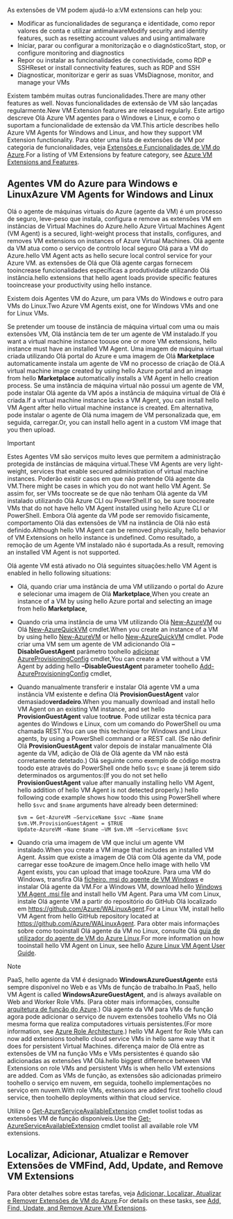 

<span data-ttu-id="33f23-101">As extensões de VM podem ajudá-lo a:</span><span class="sxs-lookup"><span data-stu-id="33f23-101">VM extensions can help you:</span></span>

* <span data-ttu-id="33f23-102">Modificar as funcionalidades de segurança e identidade, como repor valores de conta e utilizar antimalware</span><span class="sxs-lookup"><span data-stu-id="33f23-102">Modify security and identity features, such as resetting account values and using antimalware</span></span>
* <span data-ttu-id="33f23-103">Iniciar, parar ou configurar a monitorização e o diagnóstico</span><span class="sxs-lookup"><span data-stu-id="33f23-103">Start, stop, or configure monitoring and diagnostics</span></span>
* <span data-ttu-id="33f23-104">Repor ou instalar as funcionalidades de conectividade, como RDP e SSH</span><span class="sxs-lookup"><span data-stu-id="33f23-104">Reset or install connectivity features, such as RDP and SSH</span></span>
* <span data-ttu-id="33f23-105">Diagnosticar, monitorizar e gerir as suas VMs</span><span class="sxs-lookup"><span data-stu-id="33f23-105">Diagnose, monitor, and manage your VMs</span></span>

<span data-ttu-id="33f23-106">Existem também muitas outras funcionalidades.</span><span class="sxs-lookup"><span data-stu-id="33f23-106">There are many other features as well.</span></span> <span data-ttu-id="33f23-107">Novas funcionalidades de extensão de VM são lançadas regularmente.</span><span class="sxs-lookup"><span data-stu-id="33f23-107">New VM Extension features are released regularly.</span></span> <span data-ttu-id="33f23-108">Este artigo descreve Olá Azure VM agentes para o Windows e Linux, e como o suportam a funcionalidade de extensão da VM.</span><span class="sxs-lookup"><span data-stu-id="33f23-108">This article describes hello Azure VM Agents for Windows and Linux, and how they support VM Extension functionality.</span></span> <span data-ttu-id="33f23-109">Para obter uma lista de extensões de VM por categoria de funcionalidades, veja [Extensões e Funcionalidades de VM do Azure](../articles/virtual-machines/windows/extensions-features.md?toc=%2fazure%2fvirtual-machines%2fwindows%2ftoc.json).</span><span class="sxs-lookup"><span data-stu-id="33f23-109">For a listing of VM Extensions by feature category, see [Azure VM Extensions and Features](../articles/virtual-machines/windows/extensions-features.md?toc=%2fazure%2fvirtual-machines%2fwindows%2ftoc.json).</span></span>

## <a name="azure-vm-agents-for-windows-and-linux"></a><span data-ttu-id="33f23-110">Agentes VM do Azure para Windows e Linux</span><span class="sxs-lookup"><span data-stu-id="33f23-110">Azure VM Agents for Windows and Linux</span></span>
<span data-ttu-id="33f23-111">Olá o agente de máquinas virtuais do Azure (agente da VM) é um processo de seguro, leve-peso que instala, configura e remove as extensões VM em instâncias de Virtual Machines do Azure.</span><span class="sxs-lookup"><span data-stu-id="33f23-111">hello Azure Virtual Machines Agent (VM Agent) is a secured, light-weight process that installs, configures, and removes VM extensions on instances of Azure Virtual Machines.</span></span> <span data-ttu-id="33f23-112">Olá agente da VM atua como o serviço de controlo local seguro Olá para a VM do Azure.</span><span class="sxs-lookup"><span data-stu-id="33f23-112">hello VM Agent acts as hello secure local control service for your Azure VM.</span></span> <span data-ttu-id="33f23-113">as extensões de Olá que Olá agente cargas fornecem tooincrease funcionalidades específicas a produtividade utilizando Olá instância.</span><span class="sxs-lookup"><span data-stu-id="33f23-113">hello extensions that hello agent loads provide specific features tooincrease your productivity using hello instance.</span></span>

<span data-ttu-id="33f23-114">Existem dois Agentes VM do Azure, um para VMs do Windows e outro para VMs do Linux.</span><span class="sxs-lookup"><span data-stu-id="33f23-114">Two Azure VM Agents exist, one for Windows VMs and one for Linux VMs.</span></span>

<span data-ttu-id="33f23-115">Se pretender um toouse de instância de máquina virtual com uma ou mais extensões VM, Olá instância tem de ter um agente de VM instalado.</span><span class="sxs-lookup"><span data-stu-id="33f23-115">If you want a virtual machine instance toouse one or more VM extensions, hello instance must have an installed VM Agent.</span></span> <span data-ttu-id="33f23-116">Uma imagem de máquina virtual criada utilizando Olá portal do Azure e uma imagem de Olá **Marketplace** automaticamente instala um agente de VM no processo de criação de Olá.</span><span class="sxs-lookup"><span data-stu-id="33f23-116">A virtual machine image created by using hello Azure portal and an image from hello **Marketplace** automatically installs a VM Agent in hello creation process.</span></span> <span data-ttu-id="33f23-117">Se uma instância de máquina virtual não possui um agente de VM, pode instalar Olá agente da VM após a instância de máquina virtual de Olá é criada.</span><span class="sxs-lookup"><span data-stu-id="33f23-117">If a virtual machine instance lacks a VM Agent, you can install hello VM Agent after hello virtual machine instance is created.</span></span> <span data-ttu-id="33f23-118">Em alternativa, pode instalar o agente de Olá numa imagem de VM personalizada que, em seguida, carregar.</span><span class="sxs-lookup"><span data-stu-id="33f23-118">Or, you can install hello agent in a custom VM image that you then upload.</span></span>

> [!IMPORTANT]
> <span data-ttu-id="33f23-119">Estes Agentes VM são serviços muito leves que permitem a administração protegida de instâncias de máquina virtual.</span><span class="sxs-lookup"><span data-stu-id="33f23-119">These VM Agents are very light-weight, services that enable secured administration of virtual machine instances.</span></span> <span data-ttu-id="33f23-120">Poderão existir casos em que não pretende Olá agente da VM.</span><span class="sxs-lookup"><span data-stu-id="33f23-120">There might be cases in which you do not want hello VM Agent.</span></span> <span data-ttu-id="33f23-121">Se assim for, ser VMs toocreate se de que não tenham Olá agente da VM instalado utilizando Olá Azure CLI ou PowerShell.</span><span class="sxs-lookup"><span data-stu-id="33f23-121">If so, be sure toocreate VMs that do not have hello VM Agent installed using hello Azure CLI or PowerShell.</span></span> <span data-ttu-id="33f23-122">Embora Olá agente da VM pode ser removido fisicamente, comportamento Olá das extensões de VM na instância de Olá não está definido.</span><span class="sxs-lookup"><span data-stu-id="33f23-122">Although hello VM Agent can be removed physically, hello behavior of VM Extensions on hello instance is undefined.</span></span> <span data-ttu-id="33f23-123">Como resultado, a remoção de um Agente VM instalado não é suportada.</span><span class="sxs-lookup"><span data-stu-id="33f23-123">As a result, removing an installed VM Agent is not supported.</span></span>
>

<span data-ttu-id="33f23-124">Olá agente VM está ativado no Olá seguintes situações:</span><span class="sxs-lookup"><span data-stu-id="33f23-124">hello VM Agent is enabled in hello following situations:</span></span>

* <span data-ttu-id="33f23-125">Olá, quando criar uma instância de uma VM utilizando o portal do Azure e selecionar uma imagem de Olá **Marketplace**,</span><span class="sxs-lookup"><span data-stu-id="33f23-125">When you create an instance of a VM by using hello Azure portal and selecting an image from hello **Marketplace**,</span></span>
* <span data-ttu-id="33f23-126">Quando cria uma instância de uma VM utilizando Olá [New-AzureVM](https://msdn.microsoft.com/library/azure/dn495254.aspx) ou Olá [New-AzureQuickVM](https://msdn.microsoft.com/library/azure/dn495183.aspx) cmdlet.</span><span class="sxs-lookup"><span data-stu-id="33f23-126">When you create an instance of a VM by using hello [New-AzureVM](https://msdn.microsoft.com/library/azure/dn495254.aspx) or hello [New-AzureQuickVM](https://msdn.microsoft.com/library/azure/dn495183.aspx) cmdlet.</span></span> <span data-ttu-id="33f23-127">Pode criar uma VM sem um agente de VM adicionando Olá **– DisableGuestAgent** parâmetro toohello [adicionar AzureProvisioningConfig](https://msdn.microsoft.com/library/azure/dn495299.aspx) cmdlet,</span><span class="sxs-lookup"><span data-stu-id="33f23-127">You can create a VM without a VM Agent by adding hello **–DisableGuestAgent** parameter toohello [Add-AzureProvisioningConfig](https://msdn.microsoft.com/library/azure/dn495299.aspx) cmdlet,</span></span>

* <span data-ttu-id="33f23-128">Quando manualmente transferir e instalar Olá agente VM a uma instância VM existente e defina Olá **ProvisionGuestAgent** valor demasiado**verdadeiro**.</span><span class="sxs-lookup"><span data-stu-id="33f23-128">When you manually download and install hello VM Agent on an existing VM instance, and set hello **ProvisionGuestAgent** value too**true**.</span></span> <span data-ttu-id="33f23-129">Pode utilizar esta técnica para agentes do Windows e Linux, com um comando do PowerShell ou uma chamada REST.</span><span class="sxs-lookup"><span data-stu-id="33f23-129">You can use this technique for Windows and Linux agents, by using a PowerShell command or a REST call.</span></span> <span data-ttu-id="33f23-130">(Se não definir Olá **ProvisionGuestAgent** valor depois de instalar manualmente Olá agente da VM, adição de Olá de Olá agente da VM não está corretamente detetado.) Olá seguinte como exemplo de código mostra toodo este através do PowerShell onde hello `$svc` e `$name` já terem sido determinados os argumentos:</span><span class="sxs-lookup"><span data-stu-id="33f23-130">(If you do not set hello **ProvisionGuestAgent** value after manually installing hello VM Agent, hello addition of hello VM Agent is not detected properly.) hello following code example shows how toodo this using PowerShell where hello `$svc` and `$name` arguments have already been determined:</span></span>

      $vm = Get-AzureVM –ServiceName $svc –Name $name
      $vm.VM.ProvisionGuestAgent = $TRUE
      Update-AzureVM –Name $name –VM $vm.VM –ServiceName $svc

* <span data-ttu-id="33f23-131">Quando cria uma imagem de VM que inclui um agente VM instalado.</span><span class="sxs-lookup"><span data-stu-id="33f23-131">When you create a VM image that includes an installed VM Agent.</span></span> <span data-ttu-id="33f23-132">Assim que existe a imagem de Olá com Olá agente da VM, pode carregar esse tooAzure de imagem.</span><span class="sxs-lookup"><span data-stu-id="33f23-132">Once hello image with hello VM Agent exists, you can upload that image tooAzure.</span></span> <span data-ttu-id="33f23-133">Para uma VM do Windows, transfira Olá [ficheiro. msi do agente de VM Windows](http://go.microsoft.com/fwlink/?LinkID=394789) e instalar Olá agente da VM.</span><span class="sxs-lookup"><span data-stu-id="33f23-133">For a Windows VM, download hello [Windows VM Agent .msi file](http://go.microsoft.com/fwlink/?LinkID=394789) and install hello VM Agent.</span></span> <span data-ttu-id="33f23-134">Para uma VM com Linux, instale Olá agente VM a partir do repositório do GitHub Olá localizado em <https://github.com/Azure/WALinuxAgent>.</span><span class="sxs-lookup"><span data-stu-id="33f23-134">For a Linux VM, install hello VM Agent from hello GitHub repository located at <https://github.com/Azure/WALinuxAgent>.</span></span> <span data-ttu-id="33f23-135">Para obter mais informações sobre como tooinstall Olá agente da VM no Linux, consulte Olá [guia de utilizador do agente de VM do Azure Linux](../articles/virtual-machines/linux/agent-user-guide.md?toc=%2fazure%2fvirtual-machines%2flinux%2ftoc.json).</span><span class="sxs-lookup"><span data-stu-id="33f23-135">For more information on how tooinstall hello VM Agent on Linux, see hello [Azure Linux VM Agent User Guide](../articles/virtual-machines/linux/agent-user-guide.md?toc=%2fazure%2fvirtual-machines%2flinux%2ftoc.json).</span></span>

> [!NOTE]
> <span data-ttu-id="33f23-136">PaaS, hello agente da VM é designado **WindowsAzureGuestAgent**e está sempre disponível no Web e as VMs de função de trabalho.</span><span class="sxs-lookup"><span data-stu-id="33f23-136">In PaaS, hello VM Agent is called **WindowsAzureGuestAgent**, and is always available on Web and Worker Role VMs.</span></span> <span data-ttu-id="33f23-137">(Para obter mais informações, consulte [arquitetura de função do Azure](http://blogs.msdn.com/b/kwill/archive/2011/05/05/windows-azure-role-architecture.aspx).) Olá agente da VM para VMs de função agora pode adicionar o serviço de nuvem extensões toohello VMs no Olá mesma forma que realiza computadores virtuais persistentes.</span><span class="sxs-lookup"><span data-stu-id="33f23-137">(For more information, see [Azure Role Architecture](http://blogs.msdn.com/b/kwill/archive/2011/05/05/windows-azure-role-architecture.aspx).) hello VM Agent for Role VMs can now add extensions toohello cloud service VMs in hello same way that it does for persistent Virtual Machines.</span></span> <span data-ttu-id="33f23-138">diferença maior de Olá entre as extensões de VM na função VMs e VMs persistentes é quando são adicionadas as extensões VM Olá.</span><span class="sxs-lookup"><span data-stu-id="33f23-138">hello biggest difference between VM Extensions on role VMs and persistent VMs is when hello VM extensions are added.</span></span> <span data-ttu-id="33f23-139">Com as VMs de função, as extensões são adicionadas primeiro toohello o serviço em nuvem, em seguida, toohello implementações no serviço em nuvem.</span><span class="sxs-lookup"><span data-stu-id="33f23-139">With role VMs, extensions are added first toohello cloud service, then toohello deployments within that cloud service.</span></span>
>
> <span data-ttu-id="33f23-140">Utilize o [Get-AzureServiceAvailableExtension](https://msdn.microsoft.com/library/azure/dn722498.aspx) cmdlet toolist todas as extensões VM de função disponíveis.</span><span class="sxs-lookup"><span data-stu-id="33f23-140">Use the [Get-AzureServiceAvailableExtension](https://msdn.microsoft.com/library/azure/dn722498.aspx) cmdlet toolist all available role VM extensions.</span></span>
>
>

## <a name="find-add-update-and-remove-vm-extensions"></a><span data-ttu-id="33f23-141">Localizar, Adicionar, Atualizar e Remover Extensões de VM</span><span class="sxs-lookup"><span data-stu-id="33f23-141">Find, Add, Update, and Remove VM Extensions</span></span>
<span data-ttu-id="33f23-142">Para obter detalhes sobre estas tarefas, veja [Adicionar, Localizar, Atualizar e Remover Extensões de VM do Azure](../articles/virtual-machines/windows/classic/manage-extensions.md?toc=%2fazure%2fvirtual-machines%2fwindows%2fclassic%2ftoc.json).</span><span class="sxs-lookup"><span data-stu-id="33f23-142">For details on these tasks, see [Add, Find, Update, and Remove Azure VM Extensions](../articles/virtual-machines/windows/classic/manage-extensions.md?toc=%2fazure%2fvirtual-machines%2fwindows%2fclassic%2ftoc.json).</span></span>
